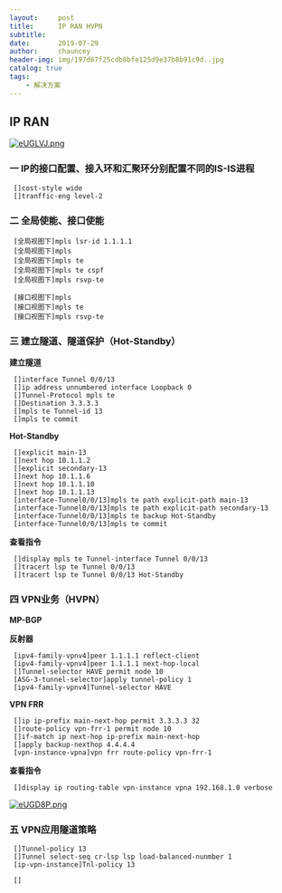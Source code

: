 ```yaml
---
layout:     post
title:      IP RAN HVPN
subtitle:   
date:       2019-07-29
author:     chauncey
header-img: img/197d67f25cdb8bfe125d9e37b8b91c9d..jpg
catalog: true
tags:
    - 解决方案
---
```


## IP RAN

[![eUGLVJ.png](https://s2.ax1x.com/2019/08/01/eUGLVJ.png)](https://imgchr.com/i/eUGLVJ)

### 一   IP的接口配置、接入环和汇聚环分别配置不同的IS-IS进程

     []cost-style wide
     []tranffic-eng level-2
     
### 二   全局使能、接口使能

     [全局视图下]mpls lsr-id 1.1.1.1
     [全局视图下]mpls
     [全局视图下]mpls te
     [全局视图下]mpls te cspf
     [全局视图下]mpls rsvp-te
     
     [接口视图下]mpls
     [接口视图下]mpls te
     [接口视图下]mpls rsvp-te

### 三   建立隧道、隧道保护（Hot-Standby）

**建立隧道**

     []interface Tunnel 0/0/13
     []ip address unnumbered interface Loopback 0
     []Tunnel-Protocol mpls te
     []Destination 3.3.3.3
     []mpls te Tunnel-id 13
     []mpls te commit
     
**Hot-Standby**
     
     []explicit main-13
     []next hop 10.1.1.2
     []explicit secondary-13
     []next hop 10.1.1.6
     []next hop 10.1.1.10
     []next hop 10.1.1.13
     [interface-Tunnel0/0/13]mpls te path explicit-path main-13
     [interface-Tunnel0/0/13]mpls te path explicit-path secondary-13
     [interface-Tunnel0/0/13]mpls te backup Hot-Standby
     [interface-Tunnel0/0/13]mpls te commit
     
**查看指令**
     
     []display mpls te Tunnel-interface Tunnel 0/0/13
     []tracert lsp te Tunnel 0/0/13
     []tracert lsp te Tunnel 0/0/13 Hot-Standby

### 四   VPN业务（HVPN）

**MP-BGP**

**反射器**

     [ipv4-family-vpnv4]peer 1.1.1.1 reflect-client
     [ipv4-family-vpnv4]peer 1.1.1.1 next-hop-local
     []Tunnel-selector HAVE permit node 10
     [ASG-3-tunnel-selector]apply tunnel-policy 1
     [ipv4-family-vpnv4]Tunnel-selector HAVE 
     
**VPN FRR**

     []ip ip-prefix main-next-hop permit 3.3.3.3 32
     []route-policy vpn-frr-1 permit node 10
     []if-match ip next-hop ip-prefix main-next-hop
     []apply backup-nexthop 4.4.4.4
     [vpn-instance-vpna]vpn frr route-policy vpn-frr-1
     
**查看指令**

     []display ip routing-table vpn-instance vpna 192.168.1.0 verbose

[![eUGD8P.png](https://s2.ax1x.com/2019/08/01/eUGD8P.png)](https://imgchr.com/i/eUGD8P)
     

### 五   VPN应用隧道策略

     []Tunnel-policy 13
     []Tunnel select-seq cr-lsp lsp load-balanced-nunmber 1
     [ip-vpn-instance]Tnl-policy 13
     
     []

###


